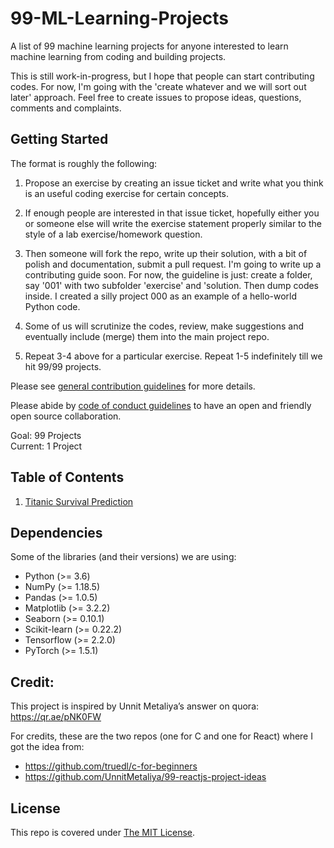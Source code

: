 # 99-ML-Learning-Projects
A list of 99 machine learning projects for anyone interested to learn machine learning from coding and building projects.

This is still work-in-progress, but I hope that people can start contributing codes. For now, I'm going with the 'create whatever and we will sort out later' approach. Feel free to create issues to propose ideas, questions, comments and complaints. 

## Getting Started

The format is roughly the following:
1. Propose an exercise by creating an issue ticket and write what you think is an useful coding exercise for certain concepts. 

2. If enough people are interested in that issue ticket, hopefully either you or someone else will write the exercise statement properly similar to the style of a lab exercise/homework question.

3. Then someone will fork the repo, write up their solution, with a bit of polish and documentation, submit a pull request. I'm going to write up a contributing guide soon. For now, the guideline is just: create a folder, say '001' with two subfolder 'exercise' and 'solution. Then dump codes inside. I created a silly project 000 as an example of a hello-world Python code.

4. Some of us will scrutinize the codes, review, make suggestions and eventually include (merge) them into the main project repo.

5. Repeat 3-4 above for a particular exercise. Repeat 1-5 indefinitely till we hit 99/99 projects.

Please see [general contribution guidelines](CONTRIBUTING.md) for more details. 

Please abide by [code of conduct guidelines](CODE_OF_CONDUCT.md) to have an open and friendly open source collaboration.

Goal: 99 Projects  
Current: 1 Project

## Table of Contents

001. [Titanic Survival Prediction](https://github.com/gimseng/99-ML-Learning-Projects/tree/master/001/exercise)


## Dependencies

Some of the libraries (and their versions) we are using:
- Python (>= 3.6)
- NumPy (>= 1.18.5)
- Pandas (>= 1.0.5)
- Matplotlib (>= 3.2.2)
- Seaborn (>= 0.10.1)
- Scikit-learn (>= 0.22.2)
- Tensorflow (>= 2.2.0)
- PyTorch (>= 1.5.1)

## Credit:

This project is inspired by Unnit Metaliya’s answer on quora: https://qr.ae/pNK0FW

For credits, these are the two repos (one for C and one for React) where I got the idea from:
- https://github.com/truedl/c-for-beginners 
- https://github.com/UnnitMetaliya/99-reactjs-project-ideas

## License

This repo is covered under [The MIT License](LICENSE).
